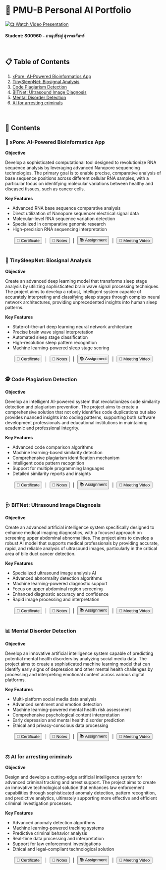 # 🤖 PMU-B Personal AI Portfolio

[![📺 Watch Video Presentation](http://img.youtube.com/vi/0yx6dLPDcyc/0.jpg)](https://youtu.be/0yx6dLPDcyc)

**Student: S00960 - ภาณุปรัชญ์ สุวรรณจันทร์**

<br/>

## 📋 Table of Contents
1. [xPore: AI-Powered Bioinformatics App](#-xpore-ai-powered-bioinformatics-app)
2. [TinySleepNet: Biosignal Analysis](#-tinysleepnet-biosignal-analysis)
3. [Code Plagiarism Detection](#%EF%B8%8F-code-plagiarism-detection)
4. [BiTNet: Ultrasound Image Diagnosis](#-bitnet-ultrasound-image-diagnosis)
5. [Mental Disorder Detection](#-mental-disorder-detection)
6. [AI for arresting criminals](#%EF%B8%8F-ai-for-arresting-criminals)

<br/>

## 🚀 Contents

### 🧬 xPore: AI-Powered Bioinformatics App
**Objective** 

Develop a sophisticated computational tool designed to revolutionize RNA sequence analysis by leveraging advanced Nanopore sequencing technologies. The primary goal is to enable precise, comparative analysis of base sequence positions across different cellular RNA samples, with a particular focus on identifying molecular variations between healthy and diseased tissues, such as cancer cells.

**Key Features**
- Advanced RNA base sequence comparative analysis
- Direct utilization of Nanopore sequencer electrical signal data
- Molecular-level RNA sequence variation detection
- Specialized in comparative genomic research
- High-precision RNA sequencing interpretation

<div style="display: flex; gap: 10px; justify-content: center; align-items: center;">
    <a href="https://powerclass.org/tutor-certificate-3?cert_hash=11fd029394a67d08" target="_blank"><button>🏅 Certificate</button></a>  |  
    <a href="./xPore#notes" target="_blank"><button>📝 Notes</button></a>  |  
    <a href="./xPore#assignment" target="_blank"><button>📚 Assignment</button></a> |  
    <a href="https://youtu.be/rHZhLOXNTfg" target="_blank"><button>🎥 Meeting Video</button></a>
</div>

<br/>

### 🧠 TinySleepNet: Biosignal Analysis
**Objective**

Create an advanced deep learning model that transforms sleep stage analysis by utilizing sophisticated brain wave signal processing techniques. The project aims to develop a robust, intelligent system capable of accurately interpreting and classifying sleep stages through complex neural network architectures, providing unprecedented insights into human sleep patterns.

**Key Features**
- State-of-the-art deep learning neural network architecture
- Precise brain wave signal interpretation
- Automated sleep stage classification
- High-resolution sleep pattern recognition
- Machine learning-powered sleep stage scoring

<div style="display: flex; gap: 10px; justify-content: center; align-items: center;">
    <a href="https://powerclass.org/tutor-certificate-3?cert_hash=2c50b24f8076e9ed" target="_blank"><button>🏅 Certificate</button></a>  |  
    <a href="./TinySleepNet#notes" target="_blank"><button>📝 Notes</button></a>  |  
    <a href="./TinySleepNet#assignment" target="_blank"><button>📚 Assignment</button></a> |  
    <a href="https://youtu.be/SzXkaPKn02Y" target="_blank"><button>🎥 Meeting Video</button></a>
</div>

<br/>

### 🕵️ Code Plagiarism Detection
**Objective**

Develop an intelligent AI-powered system that revolutionizes code similarity detection and plagiarism prevention. The project aims to create a comprehensive solution that not only identifies code duplications but also provides nuanced insights into coding patterns, supporting both software development professionals and educational institutions in maintaining academic and professional integrity.

**Key Features**
- Advanced code comparison algorithms
- Machine learning-based similarity detection
- Comprehensive plagiarism identification mechanism
- Intelligent code pattern recognition
- Support for multiple programming languages
- Detailed similarity reports and insights

<div style="display: flex; gap: 10px; justify-content: center; align-items: center;">
    <a href="https://powerclass.org/tutor-certificate-3?cert_hash=53c67069aea113cc" target="_blank"><button>🏅 Certificate</button></a>  |  
    <a href="./CodeCloneDetection#notes" target="_blank"><button>📝 Notes</button></a>  |  
    <a href="./CodeCloneDetection#assignment" target="_blank"><button>📚 Assignment</button></a> |  
    <a href="https://youtu.be/zcviIvd73Rw" target="_blank"><button>🎥 Meeting Video</button></a>
</div>

<br/>

### 🩺 BiTNet: Ultrasound Image Diagnosis
**Objective**

Create an advanced artificial intelligence system specifically designed to enhance medical imaging diagnostics, with a focused approach on screening upper abdominal abnormalities. The project aims to develop a robust AI model that supports medical professionals by providing accurate, rapid, and reliable analysis of ultrasound images, particularly in the critical area of bile duct cancer detection.

**Key Features**
- Specialized ultrasound image analysis AI
- Advanced abnormality detection algorithms
- Machine learning-powered diagnostic support
- Focus on upper abdominal region screening
- Enhanced diagnostic accuracy and confidence
- Rapid image processing and interpretation

<div style="display: flex; gap: 10px; justify-content: center; align-items: center;">
    <a href="https://powerclass.org/tutor-certificate-3?cert_hash=a73e22c4eb39a111" target="_blank"><button>🏅 Certificate</button></a>  |  
    <a href="./BiTNet#notes" target="_blank"><button>📝 Notes</button></a>  |  
    <a href="./BiTNet#assignment" target="_blank"><button>📚 Assignment</button></a> |  
    <a href="https://youtu.be/wGVeCpGIKfs" target="_blank"><button>🎥 Meeting Video</button></a>
</div>

<br/>

### 📊 Mental Disorder Detection
**Objective**

Develop an innovative artificial intelligence system capable of predicting potential mental health disorders by analyzing social media data. The project aims to create a sophisticated machine learning model that can identify early signs of depression and other mental health challenges by processing and interpreting emotional content across various digital platforms.

**Key Features**
- Multi-platform social media data analysis
- Advanced sentiment and emotion detection
- Machine learning-powered mental health risk assessment
- Comprehensive psychological content interpretation
- Early depression and mental health disorder prediction
- Ethical and privacy-conscious data processing

<div style="display: flex; gap: 10px; justify-content: center; align-items: center;">
    <a href="https://powerclass.org/tutor-certificate-3?cert_hash=b19d0b4c60e8c8f5" target="_blank"><button>🏅 Certificate</button></a>  |  
    <a href="./Mental-disorder-detection#notes" target="_blank"><button>📝 Notes</button></a>  |  
    <a href="./Mental-disorder-detection#assignment" target="_blank"><button>📚 Assignment</button></a> |  
    <a href="https://youtu.be/jXL6Rt3PY8Y" target="_blank"><button>🎥 Meeting Video</button></a>
</div>

<br/>

### ⚖️ AI for arresting criminals
**Objective**

Design and develop a cutting-edge artificial intelligence system for advanced criminal tracking and arrest support. The project aims to create an innovative technological solution that enhances law enforcement capabilities through sophisticated anomaly detection, pattern recognition, and predictive analytics, ultimately supporting more effective and efficient criminal investigation processes.

**Key Features**
- Advanced anomaly detection algorithms
- Machine learning-powered tracking systems
- Predictive criminal behavior analysis
- Real-time data processing and interpretation
- Support for law enforcement investigations
- Ethical and legal-compliant technological solution

<div style="display: flex; gap: 10px; justify-content: center; align-items: center;">
    <a href="https://powerclass.org/tutor-certificate-3?cert_hash=169b764931c67875" target="_blank"><button>🏅 Certificate</button></a>  |  
    <a href="./AI-for-arresting-criminals#notes" target="_blank"><button>📝 Notes</button></a>  |  
    <a href="./AI-for-arresting-criminals#assignment" target="_blank"><button>📚 Assignment</button></a> |  
    <a href="https://youtu.be/F1aR662WBNw" target="_blank"><button>🎥 Meeting Video</button></a>
</div>

<br/>
